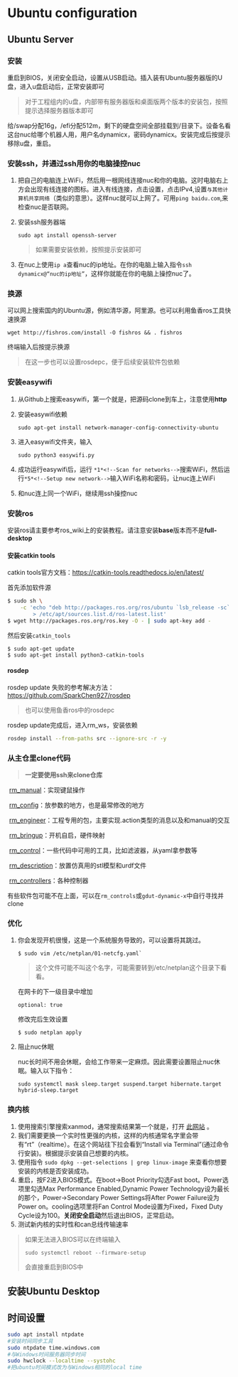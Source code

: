 # Ubuntu configuration

## Ubuntu Server

### 安装
重启到BIOS，关闭安全启动，设置从USB启动。插入装有Ubuntu服务器版的U盘，进入u盘启动后，正常安装即可

> 对于工程组内的u盘，内部带有服务器版和桌面版两个版本的安装包，按照提示选择服务器版本即可

给/swap分配16g，/efi分配512m，剩下的硬盘空间全部挂载到/目录下。设备名看这台nuc给哪个机器人用，用户名dynamicx，密码dynamicx。安装完成后按提示移除u盘，重启。

### 安装ssh，并通过ssh用你的电脑操控nuc

1. 把自己的电脑连上WiFi，然后用一根网线连接nuc和你的电脑。这时电脑右上方会出现有线连接的图标。进入有线连接，点击设置，点击IPv4,设置`与其他计算机共享网络`（类似的意思）。这样nuc就可以上网了。可用`ping baidu.com`,来检查nuc是否联网。

2. 安装ssh服务器端

   ```
   sudo apt install openssh-server
   ```

   > 如果需要安装依赖，按照提示安装即可

3. 在nuc上使用`ip a`查看nuc的ip地址。在你的电脑上输入指令`ssh dynamicx@“nuc的ip地址”`，这样你就能在你的电脑上操控nuc了。

### 换源

可以网上搜索国内的Ubuntu源，例如清华源，阿里源。也可以利用鱼香ros工具快速换源

```
wget http://fishros.com/install -O fishros && . fishros
```

终端输入后按提示换源

> 在这一步也可以设置rosdepc，便于后续安装软件包依赖

### 安装easywifi

1. 从Github上搜索easywifi，第一个就是，把源码clone到车上，注意使用**http**

2. 安装easywifi依赖

   ```
   sudo apt-get install network-manager-config-connectivity-ubuntu
   ```

3. 进入easywifi文件夹，输入

   ```
   sudo python3 easywifi.py
   ```

4. 成功运行easywifi后，运行 `*1*<!--Scan for networks-->`搜索WiFi，然后运行`*5*<!--Setup new network-->`输入WiFi名称和密码，让nuc连上WiFi

5. 和nuc连上同一个WiFi，继续用ssh操控nuc

### 安装ros

安装ros请主要参考ros_wiki上的安装教程。请注意安装**base**版本而不是**full-desktop**

#### 安装catkin tools

catkin tools官方文档：https://catkin-tools.readthedocs.io/en/latest/ 

首先添加软件源

```bash
$ sudo sh \
    -c 'echo "deb http://packages.ros.org/ros/ubuntu `lsb_release -sc` main" \
        > /etc/apt/sources.list.d/ros-latest.list'
$ wget http://packages.ros.org/ros.key -O - | sudo apt-key add -
```

然后安装`catkin_tools`

```
$ sudo apt-get update
$ sudo apt-get install python3-catkin-tools
```

#### rosdep

rosdep update 失败的参考解决方法：https://github.com/SparkChen927/rosdep

> 也可以使用鱼香ros中的rosdepc

rosdep update完成后，进入rm_ws，安装依赖

```bash
rosdep install --from-paths src --ignore-src -r -y
```

### 从主仓里clone代码

 > **一定要使用ssh来clone仓库**

​		[rm_manual](https://github.com/rm-controls/rm_manual)：实现键鼠操作

​		[rm_config](https://github.com/gdut-dynamic-x/rm_config)：放参数的地方，也是最常修改的地方

​		[rm_engineer](https://github.com/rm-controls/rm_engineer)：工程专用的包，主要实现.action类型的消息以及和manual的交互

​		[rm_bringup](https://github.com/gdut-dynamic-x/rm_bringup)：开机自启，硬件映射

​		[rm_control](https://github.com/rm-controls/rm_control)：一些代码中可用的工具，比如滤波器，从yaml拿参数等

​		[rm_description](https://github.com/gdut-dynamic-x/rm_description)：放置仿真用的stl模型和urdf文件

​		[rm_controllers](https://github.com/rm-controls/rm_controllers)：各种控制器

有些软件包可能不在上面，可以在`rm_controls`或`gdut-dynamic-x`中自行寻找并clone

### 优化

1. 你会发现开机很慢，这是一个系统服务导致的，可以设置将其跳过。

   ```
   $ sudo vim /etc/netplan/01-netcfg.yaml`
   ```

   > 这个文件可能不叫这个名字，可能需要转到/etc/netplan这个目录下看看。

   在网卡的下一级目录中增加

   ```
   optional: true
   ```

   修改完后生效设置

   ```
   $ sudo netplan apply
   ```

2. 阻止nuc休眠

   nuc长时间不用会休眠，会给工作带来一定麻烦。因此需要设置阻止nuc休眠。输入以下指令：

   ```
   sudo systemctl mask sleep.target suspend.target hibernate.target hybrid-sleep.target
   ```

### 换内核

1. 使用搜索引擎搜索xanmod，通常搜索结果第一个就是，打开 [此网站](https://xanmod.org/) 。
2. 我们需要更换一个实时性更强的内核，这样的内核通常名字里会带有“rt”（realtime）。在这个网站往下拉会看到“Install via Terminal”(通过命令行安装)。根据提示安装自己想要的内核。
3. 使用指令 `sudo dpkg --get-selections | grep linux-image` 来查看你想要安装的内核是否安装成功。
4. 重启，按F2进入BIOS模式。在boot->Boot Priority勾选Fast boot。Power选项里勾选Max Performance Enabled,Dynamic Power Technology设为最长的那个，Power->Secondary Power Settings将After Power Failure设为Power on。cooling选项里将Fan Control Mode设置为Fixed，Fixed Duty Cycle设为100。**关闭安全启动**然后退出BIOS，正常启动。
5. 测试新内核的实时性和can总线传输速率

> 如果无法进入BIOS可以在终端输入
>
> ```
> sudo systemctl reboot --firmware-setup
> ```
>
> 会直接重启到BIOS中


## 安装Ubuntu Desktop


## 时间设置

```bash
sudo apt install ntpdate
#安装时间同步工具
sudo ntpdate time.windows.com
#与Windows时间服务器同步时间
sudo hwclock --localtime --systohc
#把ubuntu时间模式改为与Windows相同的local time
```
